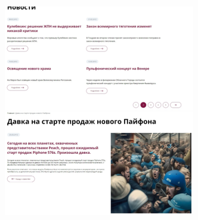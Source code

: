 ![Image alt](https://github.com/IRLYU/Quest/raw/main/images/2.jpg)
![Image alt](https://github.com/IRLYU/Quest/raw/main/images/1.jpg)